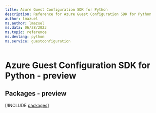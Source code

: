 ```yaml
---
title: Azure Guest Configuration SDK for Python
description: Reference for Azure Guest Configuration SDK for Python
author: lmazuel
ms.author: lmazuel
ms.data: 06/28/2023
ms.topic: reference
ms.devlang: python
ms.service: guestconfiguration
---
```

# Azure Guest Configuration SDK for Python - preview
## Packages - preview
[!INCLUDE [packages](guest-configuration-index.md)]